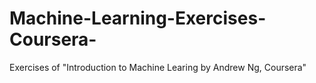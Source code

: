 # Machine-Learning-Exercises-Coursera-
Exercises of "Introduction to Machine Learing by Andrew Ng, Coursera"
